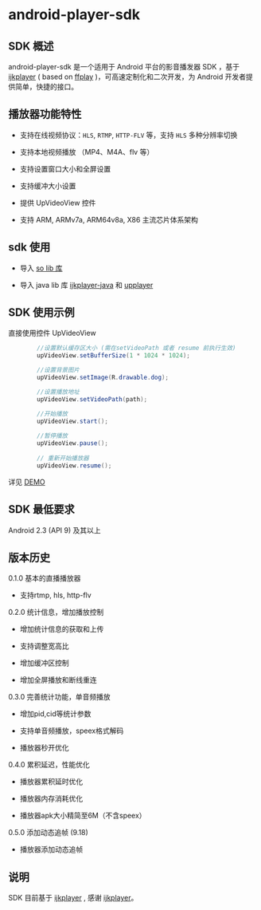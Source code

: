 # android-player-sdk

## SDK 概述

android-player-sdk 是一个适用于 Android 平台的影音播发器 SDK ，基于 [ijkplayer](https://github.com/Bilibili/ijkplayer) ( based on [ffplay](http://ffmpeg.org/) )，可高速定制化和二次开发，为 Android 开发者提供简单，快捷的接口。

## 播放器功能特性

	
* 支持在线视频协议：`HLS`, `RTMP`, `HTTP-FLV` 等，支持 `HLS` 多种分辨率切换

* 支持本地视频播放 （MP4、M4A、flv 等）

* 支持设置窗口大小和全屏设置

* 支持缓冲大小设置

* 提供 UpVideoView 控件

* 支持 ARM, ARMv7a, ARM64v8a, X86 主流芯片体系架构

## sdk 使用

* 导入 [so lib 库](https://github.com/upyun/android-player-sdk/tree/master/upyun-player-demo/src/main/jniLibs)

* 导入 java lib 库 [ijkplayer-java](https://github.com/upyun/android-player-sdk/tree/master/ijkplayer-java) 和 [upplayer](https://github.com/upyun/android-player-sdk/tree/master/upplayer)

## SDK 使用示例

直接使用控件 UpVideoView 

```java
        //设置默认缓存区大小 (需在setVideoPath 或者 resume 前执行生效)
        upVideoView.setBufferSize(1 * 1024 * 1024);

        //设置背景图片
        upVideoView.setImage(R.drawable.dog);

        //设置播放地址
        upVideoView.setVideoPath(path);

        //开始播放
        upVideoView.start();
        
        //暂停播放
        upVideoView.pause();
        
        // 重新开始播放器
        upVideoView.resume();
```

详见 [DEMO](https://github.com/upyun/android-player-sdk/blob/master/upyun-player-demo/src/main/java/com/upyun/playdemo/MainActivity.java)

## SDK 最低要求

Android 2.3 (API 9) 及其以上

## 版本历史

0.1.0 基本的直播播放器

* 支持rtmp, hls, http-flv

0.2.0 统计信息，增加播放控制

* 增加统计信息的获取和上传

* 支持调整宽高比

* 增加缓冲区控制

* 增加全屏播放和断线重连

0.3.0 完善统计功能，单音频播放

* 增加pid,cid等统计参数

* 支持单音频播放，speex格式解码

* 播放器秒开优化

0.4.0 累积延迟，性能优化

* 播放器累积延时优化

* 播放器内存消耗优化

* 播放器apk大小精简至6M（不含speex）

0.5.0 添加动态追帧 (9.18)

* 播放器添加动态追帧

## 说明
SDK 目前基于 [ijkplayer](https://github.com/Bilibili/ijkplayer) , 感谢 [ijkplayer](https://github.com/Bilibili/ijkplayer)。


